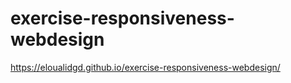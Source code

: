 # exercise-responsiveness-webdesign
https://eloualidgd.github.io/exercise-responsiveness-webdesign/
